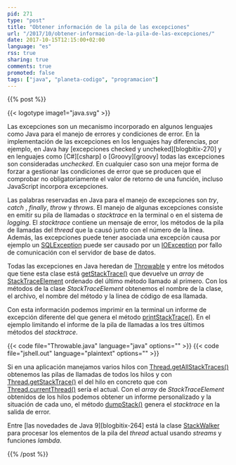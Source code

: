 ```yaml
---
pid: 271
type: "post"
title: "Obtener información de la pila de las excepciones"
url: "/2017/10/obtener-informacion-de-la-pila-de-las-excepciones/"
date: 2017-10-15T12:15:00+02:00
language: "es"
rss: true
sharing: true
comments: true
promoted: false
tags: ["java", "planeta-codigo", "programacion"]
---
```


{{% post %}}

{{< logotype image1="java.svg" >}}

Las excepciones son un mecanismo incorporado en algunos lenguajes como Java para el manejo de errores y condiciones de error. En la implementación de las excepciones en los lenguajes hay diferencias, por ejemplo, en Java hay [excepciones checked y uncheked][blogbitix-270] y en lenguajes como [C#][csharp] o [Groovy][groovy] todas las excepciones son consideradas _unchecked_. En cualquier caso son una mejor forma de forzar a gestionar las condiciones de error que se producen que el comprobar no obligatoriamente el valor de retorno de una función, incluso JavaScript incorpora excepciones.

Las palabras reservadas en Java para el manejo de excepciones son _try_, _catch_ , _finally_, _throw_ y _throws_. El manejo de algunas excepciones consiste en emitir su pila de llamadas o _stacktrace_ en la terminal o en el sistema de _logging_. El _stacktrace_ contiene un mensaje de error, los métodos de la pila de llamadas del _thread_ que la causó junto con el número de la línea. Además, las excepciones puede tener asociada una excepción causa por ejemplo un [SQLException](https://docs.oracle.com/javase/9/docs/api/java/sql/SQLException.html) puede ser causado por un [IOException](https://docs.oracle.com/javase/9/docs/api/java/io/IOException.html) por fallo de comunicación con el servidor de base de datos.

Todas las excepciones en Java heredan de [Throwable](https://docs.oracle.com/javase/9/docs/api/java/lang/Throwable.html) y entre los métodos que tiene esta clase está [getStackTrace()](https://docs.oracle.com/javase/9/docs/api/java/lang/Throwable.html#getStackTrace--) que devuelve un _array_ de [StackTraceElement](https://docs.oracle.com/javase/9/docs/api/java/lang/StackTraceElement.html) ordenado del último método llamado al primero. Con los métodos de la clase _StackTraceElement_ obtenemos el nombre de la clase, el archivo, el nombre del método y la linea de código de esa llamada.

Con esta información podemos imprimir en la terminal un informe de excepción diferente del que genera el método [printStackTrace()](https://docs.oracle.com/javase/9/docs/api/java/lang/Throwable.html#printStackTrace--). En el ejemplo limitando el informe de la pila de llamadas a los tres últimos métodos del _stacktrace_.

{{< code file="Throwable.java" language="java" options="" >}}
{{< code file="jshell.out" language="plaintext" options="" >}}

Si en una aplicación manejamos varios hilos con [Thread.getAllStackTraces()](https://docs.oracle.com/javase/9/docs/api/java/lang/Thread.html#getAllStackTraces--) obtenemos las pilas de llamadas de todos los hilos y con [Thread.getStackTrace()](https://docs.oracle.com/javase/9/docs/api/java/lang/Thread.html#getStackTrace--) el del hilo en concreto que con [Thread.currentThread()](https://docs.oracle.com/javase/9/docs/api/java/lang/Thread.html#currentThread--) sería el actual. Con el _array_ de _StackTraceElement_ obtenidos de los hilos podemos obtener un informe personalizado y la situación de cada uno, el método [dumpStack()](https://docs.oracle.com/javase/9/docs/api/java/lang/Thread.html#dumpStack--) genera el _stacktrace_ en la salida de error.

Entre [las novedades de Java 9][blogbitix-264] está la clase [StackWalker](https://docs.oracle.com/javase/9/docs/api/java/lang/StackWalker.html) para procesar los elementos de la pila del _thread_ actual usando _streams_ y funciones _lambda_.

{{% /post %}}
